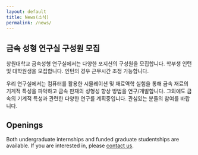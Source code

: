 ```yaml
---
layout: default
title: News(소식)
permalink: /news/
---
```



## 금속 성형 연구실 구성원 모집 ##

창원대학교 금속성형 연구실에서는 다양한 포지션의 구성원을 모집합니다.
학부생 인턴 및 대학원생을 모집합니다. 인턴의 경우 근무시간 조정 가능합니다.

우리 연구실에서는 컴퓨터를 활용한 시뮬레이션 및 재료역학 실험을 통해
금속 재료의 기계적 특성을 파악하고 금속 판재의 성형성 향상 방법을 연구/개발합니다.
그외에도 금속의 기계적 특성과 관련한 다양한 연구를 계획중입니다.
관심있는 분들의 참여를 바랍니다.


## Openings ##

Both undergraduate internships and funded graduate studentships are available.
If you are interested in, please [contact us](mailto:yjeong@changwon.ac.kr).

